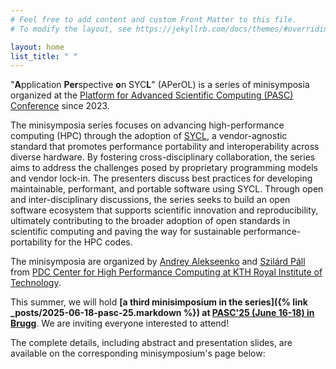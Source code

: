 ```yaml
---
# Feel free to add content and custom Front Matter to this file.
# To modify the layout, see https://jekyllrb.com/docs/themes/#overriding-theme-defaults

layout: home
list_title: " "
---
```


"**A**pplication **Per**spective **o**n SYC**L**" (APerOL) is a series
of minisymposia organized at the [Platform for Advanced Scientific Computing (PASC) Conference](https://www.pasc-conference.org/)
since 2023.

The minisymposia series focuses on advancing high-performance computing (HPC) through the adoption of [SYCL](https://www.khronos.org/sycl/), a vendor-agnostic standard
that promotes performance portability and interoperability across diverse hardware.
By fostering cross-disciplinary collaboration, the series aims to address the challenges posed by proprietary programming
models and vendor lock-in.
The presenters discuss best practices for developing maintainable, performant, and portable software using SYCL.
Through open and inter-disciplinary discussions,
the series seeks to build an open software ecosystem that supports scientific innovation and reproducibility,
ultimately contributing to the broader adoption of open standards in scientific computing and paving
the way for sustainable performance-portability for the HPC codes.

The minisymposia are organized by
<a href="https://www.kth.se/profile/andreyal">Andrey Alekseenko</a>
and
<a href="https://www.kth.se/profile/pszilard">Szilárd Páll</a>
from
[PDC Center for High Performance Computing at KTH Royal Institute of Technology](https://www.pdc.kth.se/).

This summer, we will hold **[a third minisimposium in the series]({% link _posts/2025-06-18-pasc-25.markdown %}) at [PASC'25 (June 16-18) in Brugg](https://pasc25.pasc-conference.org/)**.
We are inviting everyone interested to attend!

The complete details, including abstract and presentation slides, are available on the corresponding minisymposium's page below:

